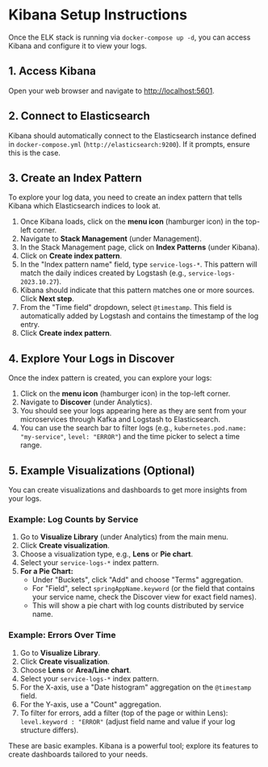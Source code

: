 # Kibana Setup Instructions

Once the ELK stack is running via `docker-compose up -d`, you can access Kibana and configure it to view your logs.

## 1. Access Kibana

Open your web browser and navigate to [http://localhost:5601](http://localhost:5601).

## 2. Connect to Elasticsearch

Kibana should automatically connect to the Elasticsearch instance defined in `docker-compose.yml` (`http://elasticsearch:9200`). If it prompts, ensure this is the case.

## 3. Create an Index Pattern

To explore your log data, you need to create an index pattern that tells Kibana which Elasticsearch indices to look at.

1.  Once Kibana loads, click on the **menu icon** (hamburger icon) in the top-left corner.
2.  Navigate to **Stack Management** (under Management).
3.  In the Stack Management page, click on **Index Patterns** (under Kibana).
4.  Click on **Create index pattern**.
5.  In the "Index pattern name" field, type `service-logs-*`. This pattern will match the daily indices created by Logstash (e.g., `service-logs-2023.10.27`).
6.  Kibana should indicate that this pattern matches one or more sources. Click **Next step**.
7.  From the "Time field" dropdown, select `@timestamp`. This field is automatically added by Logstash and contains the timestamp of the log entry.
8.  Click **Create index pattern**.

## 4. Explore Your Logs in Discover

Once the index pattern is created, you can explore your logs:

1.  Click on the **menu icon** (hamburger icon) in the top-left corner.
2.  Navigate to **Discover** (under Analytics).
3.  You should see your logs appearing here as they are sent from your microservices through Kafka and Logstash to Elasticsearch.
4.  You can use the search bar to filter logs (e.g., `kubernetes.pod.name: "my-service"`, `level: "ERROR"`) and the time picker to select a time range.

## 5. Example Visualizations (Optional)

You can create visualizations and dashboards to get more insights from your logs.

### Example: Log Counts by Service

1.  Go to **Visualize Library** (under Analytics) from the main menu.
2.  Click **Create visualization**.
3.  Choose a visualization type, e.g., **Lens** or **Pie chart**.
4.  Select your `service-logs-*` index pattern.
5.  **For a Pie Chart:**
    *   Under "Buckets", click "Add" and choose "Terms" aggregation.
    *   For "Field", select `springAppName.keyword` (or the field that contains your service name, check the Discover view for exact field names).
    *   This will show a pie chart with log counts distributed by service name.

### Example: Errors Over Time

1.  Go to **Visualize Library**.
2.  Click **Create visualization**.
3.  Choose **Lens** or **Area/Line chart**.
4.  Select your `service-logs-*` index pattern.
5.  For the X-axis, use a "Date histogram" aggregation on the `@timestamp` field.
6.  For the Y-axis, use a "Count" aggregation.
7.  To filter for errors, add a filter (top of the page or within Lens): `level.keyword : "ERROR"` (adjust field name and value if your log structure differs).

These are basic examples. Kibana is a powerful tool; explore its features to create dashboards tailored to your needs.
